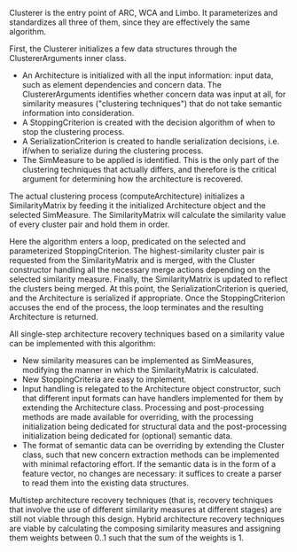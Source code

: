 Clusterer is the entry point of ARC, WCA and Limbo. It parameterizes and 
standardizes all three of them, since they are effectively the same 
algorithm.

First, the Clusterer initializes a few data structures through the 
ClustererArguments inner class.

- An Architecture is initialized with all the input information: input data, 
  such as element dependencies and concern data. The ClustererArguments 
  identifies whether concern data was input at all, for similarity measures 
  ("clustering techniques") that do not take semantic information into 
  consideration.
- A StoppingCriterion is created with the decision algorithm of when to stop
  the clustering process.
- A SerializationCriterion is created to handle serialization decisions, i.e.
  if/when to serialize during the clustering process.
- The SimMeasure to be applied is identified. This is the only part of the 
  clustering techniques that actually differs, and therefore is the critical 
  argument for determining how the architecture is recovered.

The actual clustering process (computeArchitecture) initializes a 
SimilarityMatrix by feeding it the initialized Architecture object and the 
selected SimMeasure. The SimilarityMatrix will calculate the similarity 
value of every cluster pair and hold them in order.

Here the algorithm enters a loop, predicated on the selected 
and parameterized StoppingCriterion. The highest-similarity cluster pair is 
requested from the SimilarityMatrix and is merged, with the Cluster 
constructor handling all the necessary merge actions depending on the 
selected similarity measure. Finally, the SimilarityMatrix is updated to 
reflect the clusters being merged. At this point, the SerializationCriterion 
is queried, and the Architecture is serialized if appropriate. Once the 
StoppingCriterion accuses the end of the process, the loop terminates and 
the resulting Architecture is returned.

All single-step architecture recovery techniques based on a similarity value 
can be implemented with this algorithm:

- New similarity measures can be implemented as SimMeasures, modifying the 
  manner in which the SimilarityMatrix is calculated.
- New StoppingCriteria are easy to implement.
- Input handling is relegated to the Architecture object constructor, such 
  that different input formats can have handlers implemented for them by 
  extending the Architecture class. Processing and post-processing methods 
  are made available for overriding, with the processing initialization 
  being dedicated for structural data and the post-processing initialization 
  being dedicated for (optional) semantic data.
- The format of semantic data can be overriding by extending the Cluster 
  class, such that new concern extraction methods can be implemented with 
  minimal refactoring effort. If the semantic data is in the form of a 
  feature vector, no changes are necessary: it suffices to create a parser 
  to read them into the existing data structures.

Multistep architecture recovery techniques (that is, recovery techniques 
that involve the use of different similarity measures at different stages) 
are still not viable through this design. Hybrid architecture recovery 
techniques are viable by calculating the composing similarity measures and 
assigning them weights between 0..1 such that the sum of the weights is 1.